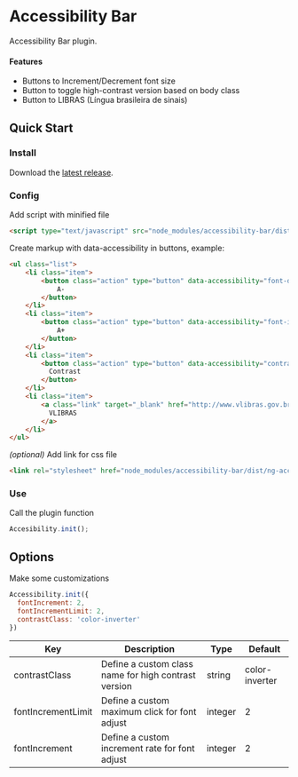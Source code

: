 # Accessibility Bar
Accessibility Bar plugin.

#### Features
- Buttons to Increment/Decrement font size
- Button to toggle high-contrast version based on body class
- Button to LIBRAS (Língua brasileira de sinais)

## Quick Start

### Install
Download the [latest release](https://github.com/stoque/accessibility-bar/releases).

### Config
Add script with minified file

```html
<script type="text/javascript" src="node_modules/accessibility-bar/dist/ng-accessibility-bar.js"></script>
```

Create markup with data-accessibility in buttons, example:
```html
<ul class="list">
    <li class="item">
        <button class="action" type="button" data-accessibility="font-decrease">
            A-
        </button>
    </li>
    <li class="item">
        <button class="action" type="button" data-accessibility="font-increase">
            A+
        </button>
    </li>
    <li class="item">
        <button class="action" type="button" data-accessibility="contrast">
          Contrast
        </button>
    </li>
    <li class="item">
        <a class="link" target="_blank" href="http://www.vlibras.gov.br/">
          VLIBRAS
        </a>
    </li>
</ul>
```

_(optional)_ Add link for css file

```html
<link rel="stylesheet" href="node_modules/accessibility-bar/dist/ng-accessibility-bar.css">
```

### Use
Call the plugin function

```javascript
Accesibility.init();
```

## Options
Make some customizations

```js
Accessibility.init({
  fontIncrement: 2,
  fontIncrementLimit: 2,
  contrastClass: 'color-inverter'
})
```

|Key|Description|Type|Default|
|---|---|---|---|
|contrastClass|Define a custom class name for high contrast version|string|color-inverter|
|fontIncrementLimit|Define a custom maximum click for font adjust|integer|2|
|fontIncrement|Define a custom increment rate for font adjust|integer|2|
